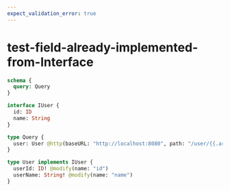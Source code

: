 ```yaml
---
expect_validation_error: true
---
```


# test-field-already-implemented-from-Interface

```graphql @server
schema {
  query: Query
}

interface IUser {
  id: ID
  name: String
}

type Query {
  user: User @http(baseURL: "http://localhost:8080", path: "/user/{{.args.input.id}}")
}

type User implements IUser {
  userId: ID! @modify(name: "id")
  userName: String! @modify(name: "name")
}
```
